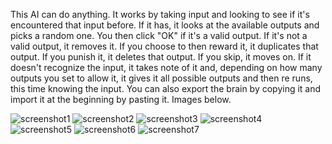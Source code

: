 This AI can do anything. It works by taking input and looking to see if it's encountered that input before. If it has, it looks at the available outputs and picks a random one. You then click "OK" if it's a valid output. If it's not a valid output, it removes it. If you choose to then reward it, it duplicates that output. If you punish it, it deletes that output. If you skip, it moves on. If it doesn't recognize the input, it takes note of it and, depending on how many outputs you set to allow it, it gives it all possible outputs and then re runs, this time knowing the input. You can also export the brain by copying it and import it at the beginning by pasting it.
Images below.

![screenshot1](https://cdn.glitch.global/ee2c05c1-0ebc-4d6d-92bf-975bc0cbfe2c/Screenshot%202022-05-22%208.56.01%20PM.png)
![screenshot2](https://cdn.glitch.global/ee2c05c1-0ebc-4d6d-92bf-975bc0cbfe2c/Screenshot%202022-05-22%208.56.10%20PM.png)
![screenshot3](https://cdn.glitch.global/ee2c05c1-0ebc-4d6d-92bf-975bc0cbfe2c/Screenshot%202022-05-22%208.56.19%20PM.png)
![screenshot4](https://cdn.glitch.global/ee2c05c1-0ebc-4d6d-92bf-975bc0cbfe2c/Screenshot%202022-05-22%208.56.21%20PM.png)
![screenshot5](https://cdn.glitch.global/ee2c05c1-0ebc-4d6d-92bf-975bc0cbfe2c/Screenshot%202022-05-22%208.56.28%20PM.png)
![screenshot6](https://cdn.glitch.global/ee2c05c1-0ebc-4d6d-92bf-975bc0cbfe2c/Screenshot%202022-05-22%208.56.35%20PM.png)
![screenshot7](https://cdn.glitch.global/ee2c05c1-0ebc-4d6d-92bf-975bc0cbfe2c/Screenshot%202022-05-22%208.56.42%20PM.png)
